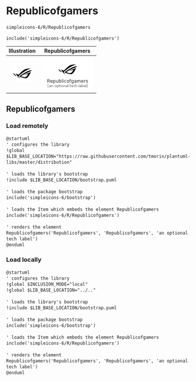 # Republicofgamers


```text
simpleicons-6/R/Republicofgamers
```

```text
include('simpleicons-6/R/Republicofgamers')
```



| Illustration | Republicofgamers |
| :---: | :---: |
| ![illustration for Illustration](../../simpleicons-6/R/Republicofgamers.png) | ![illustration for Republicofgamers](../../simpleicons-6/R/Republicofgamers.Local.png) |




## Republicofgamers

### Load remotely
```plantuml
@startuml
' configures the library
!global $LIB_BASE_LOCATION="https://raw.githubusercontent.com/tmorin/plantuml-libs/master/distribution"

' loads the library's bootstrap
!include $LIB_BASE_LOCATION/bootstrap.puml

' loads the package bootstrap
include('simpleicons-6/bootstrap')

' loads the Item which embeds the element Republicofgamers
include('simpleicons-6/R/Republicofgamers')

' renders the element
Republicofgamers('Republicofgamers', 'Republicofgamers', 'an optional tech label')
@enduml
```

### Load locally
```plantuml
@startuml
' configures the library
!global $INCLUSION_MODE="local"
!global $LIB_BASE_LOCATION="../.."

' loads the library's bootstrap
!include $LIB_BASE_LOCATION/bootstrap.puml

' loads the package bootstrap
include('simpleicons-6/bootstrap')

' loads the Item which embeds the element Republicofgamers
include('simpleicons-6/R/Republicofgamers')

' renders the element
Republicofgamers('Republicofgamers', 'Republicofgamers', 'an optional tech label')
@enduml
```

